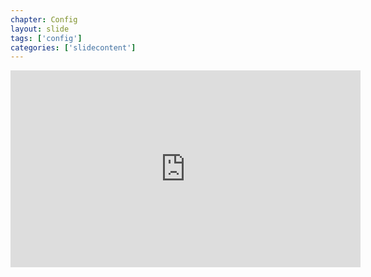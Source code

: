 ```yaml
---
chapter: Config
layout: slide
tags: ['config']
categories: ['slidecontent']
---
```


<iframe width="560" height="315" src="https://www.youtube-nocookie.com/embed/9mN0X3T3rUI?rel=0" frameborder="0" allowfullscreen></iframe>
